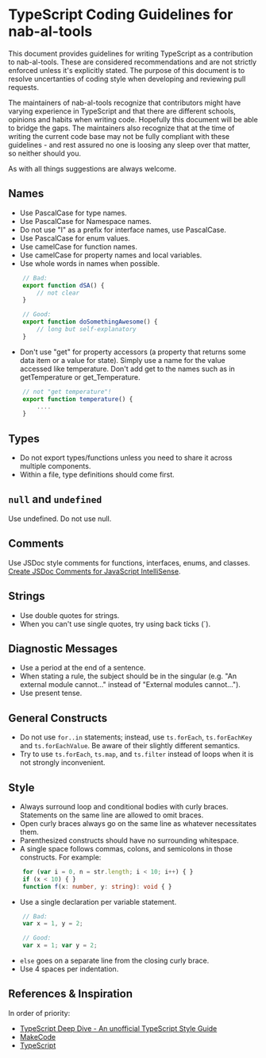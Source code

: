 # TypeScript Coding Guidelines for nab-al-tools

This document provides guidelines for writing TypeScript as a contribution to nab-al-tools. These are considered recommendations and are not strictly enforced unless it's explicitly stated. The purpose of this document is to resolve uncertanties of coding style when developing and reviewing pull requests.

The maintainers of nab-al-tools recognize that contributors might have varying experience in TypeScript and that there are different schools, opinions and habits when writing code. Hopefully this document will be able to bridge the gaps. The maintainers also recognize that at the time of writing the current code base may not be fully compliant with these guidelines - and rest assured no one is loosing any sleep over that matter, so neither should you.

As with all things suggestions are always welcome.

## Names

- Use PascalCase for type names.
- Use PascalCase for Namespace names.
- Do not use "I" as a prefix for interface names, use PascalCase.
- Use PascalCase for enum values.
- Use camelCase for function names.
- Use camelCase for property names and local variables.
- Use whole words in names when possible.

```TypeScript
    // Bad:
    export function dSA() {
        // not clear
    }

    // Good:
    export function doSomethingAwesome() {
        // long but self-explanatory
    }
```

- Don't use "get" for property accessors (a property that returns some data item or a value for state). Simply use a name for the value accessed like temperature. Don't add get to the names such as in getTemperature or get_Temperature.

```TypeScript
    // not "get temperature"!
    export function temperature() {
        ....
    }
```

## Types

- Do not export types/functions unless you need to share it across multiple components.
- Within a file, type definitions should come first.

## `null` and `undefined`

Use undefined. Do not use null.

## Comments

Use JSDoc style comments for functions, interfaces, enums, and classes. [Create JSDoc Comments for JavaScript IntelliSense](https://docs.microsoft.com/visualstudio/ide/create-jsdoc-comments-for-javascript-intellisense).

## Strings

- Use double quotes for strings.
- When you can't use single quotes, try using back ticks (`).

## Diagnostic Messages

- Use a period at the end of a sentence.
- When stating a rule, the subject should be in the singular (e.g. "An external module cannot..." instead of "External modules cannot...").
- Use present tense.

## General Constructs

- Do not use `for..in` statements; instead, use `ts.forEach`, `ts.forEachKey` and `ts.forEachValue`. Be aware of their slightly different semantics.
- Try to use `ts.forEach`, `ts.map`, and `ts.filter` instead of loops when it is not strongly inconvenient.

## Style

- Always surround loop and conditional bodies with curly braces. Statements on the same line are allowed to omit braces.
- Open curly braces always go on the same line as whatever necessitates them.
- Parenthesized constructs should have no surrounding whitespace.
- A single space follows commas, colons, and semicolons in those constructs. For example:

```TypeScript
    for (var i = 0, n = str.length; i < 10; i++) { }
    if (x < 10) { }
    function f(x: number, y: string): void { }
```

- Use a single declaration per variable statement.

```TypeScript
    // Bad:
    var x = 1, y = 2;

    // Good:
    var x = 1; var y = 2;

```

- `else` goes on a separate line from the closing curly brace.
- Use 4 spaces per indentation.

## References & Inspiration

In order of priority:

- [TypeScript Deep Dive - An unofficial TypeScript Style Guide](https://basarat.gitbook.io/typescript/styleguide)
- [MakeCode](https://makecode.com/extensions/naming-conventions)
- [TypeScript](https://github.com/microsoft/TypeScript/wiki/Coding-guidelines)
